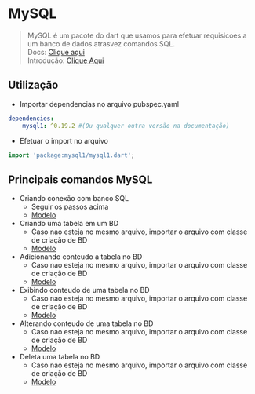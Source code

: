 # MySQL
>MySQL é um pacote do dart que usamos para efetuar requisicoes a um banco de dados atrasvez comandos SQL.<br>
Docs: [Clique aqui](https://pub.dev/packages/mysql1)<br>
Introdução: [Clique Aqui](/Dependencias/Rest-RestFull/MySQL/IntroSQL.md)
## Utilização
- Importar dependencias no arquivo pubspec.yaml
```yaml
dependencies:
    mysql1: ^0.19.2 #(Ou qualquer outra versão na documentação)
```
- Efetuar o import no arquivo
```dart
import 'package:mysql1/mysql1.dart';
```
## Principais comandos MySQL
- Criando conexão com banco SQL
    - Seguir os passos acima
    - [Modelo](../Rest-RestFull/MySQL/Modelos/Criando_ConexaoBD.md)
- Criando uma tabela em um BD
    - Caso nao esteja no mesmo arquivo, importar o arquivo com classe de criação de BD
    - [Modelo](../Rest-RestFull/MySQL/Modelos/Criando_tabela_no_BD.md)
- Adicionando conteudo a tabela no BD
    - Caso nao esteja no mesmo arquivo, importar o arquivo com classe de criação de BD
    - [Modelo](../Rest-RestFull/MySQL/Modelos/Adicionando_dados_ao_BD.md)
- Exibindo conteudo de uma tabela no BD
    - Caso nao esteja no mesmo arquivo, importar o arquivo com classe de criação de BD
    - [Modelo](../Rest-RestFull/MySQL/Modelos/Exibindo_dados_do_BD.md)
- Alterando conteudo de uma tabela no BD
    - Caso nao esteja no mesmo arquivo, importar o arquivo com classe de criação de BD
    - [Modelo](../Rest-RestFull/MySQL/Modelos/Alterando_dados_do_BD.md)
- Deleta uma tabela no BD
    - Caso nao esteja no mesmo arquivo, importar o arquivo com classe de criação de BD
    - [Modelo](../Rest-RestFull/MySQL/Modelos/Deleta_tabela_no_BD.md)